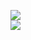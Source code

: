 [![](https://img.shields.io/badge/Made%20With-Github%20Spray-lightgrey.svg?style=for-the-badge&logo=github)](https://github.com/Annihil/github-spray#15072)  
[![](https://i.imgur.com/2DrTn0Z.gif)](https://github.com/Annihil/github-spray)